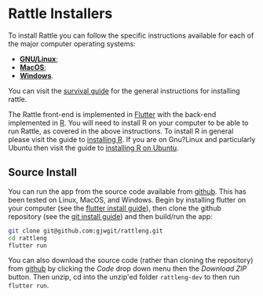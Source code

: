 # Rattle Installers

To install Rattle you can follow the specific instructions available
for each of the major computer operating systems:

- [**GNU/Linux**](https://survivor.togaware.com/datascience/installing-rattle-on-linux.html);
- [**MacOS**](https://survivor.togaware.com/datascience/installing-rattle-on-macos.html);
- [**Windows**](https://survivor.togaware.com/datascience/installing-rattle-on-windows.html).

You can visit the [survival
guide](https://survivor.togaware.com/datascience/installing-rattle.html)
for the general instructions for installing rattle.

The Rattle front-end is implemented in [Flutter](https://flutter.dev/)
with the back-end implemented in [R](https://r-project.org/). You will
need to install R on your computer to be able to run Rattle, as
covered in the above instructions. To install R in general please
visit the guide to [installing
R](https://survivor.togaware.com/datascience/installing-r.html). If
you are on Gnu?Linux and particularly Ubuntu then visit the guide to
[installing R on
Ubuntu](https://survivor.togaware.com/datascience/installing-r-with-cran-on-ubuntu.html).

## Source Install

You can run the app from the source code available from
[github](https://github.com/gjwgit/rattleng). This has been tested on
Linux, MacOS, and Windows. Begin by installing flutter on your
computer (see the [flutter install
guide](https://docs.flutter.dev/get-started/install)), then clone the
github repository (see the [git install
guide](https://git-scm.com/book/en/v2/Getting-Started-Installing-Git))
and then build/run the app:

```bash
git clone git@github.com:gjwgit/rattleng.git
cd rattleng
flutter run
```

You can also download the source code (rather than cloning the
repository) from [github](https://github.com/gjwgit/rattleng) by
clicking the _Code_ drop down menu then the _Download ZIP_
button. Then unzip, cd into the unzip'ed folder `rattleng-dev` to
then run `flutter run`.
